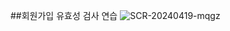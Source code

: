 ##회원가입 유효성 검사 연습
![SCR-20240419-mqgz](https://github.com/twozeroship/Signup_service_walkthrough/assets/156167385/b5343bdd-e15b-43ff-9a38-a10f50908da3)
